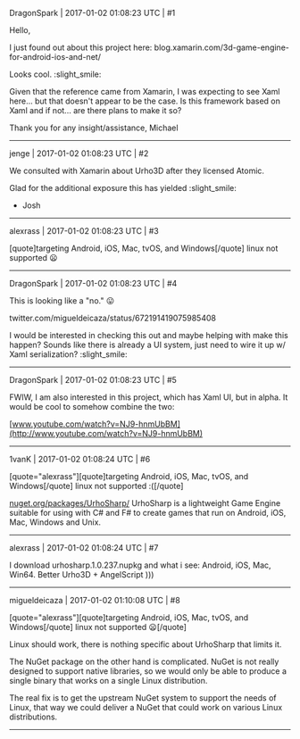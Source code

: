 DragonSpark | 2017-01-02 01:08:23 UTC | #1

Hello,

I just found out about this project here:
blog.xamarin.com/3d-game-engine-for-android-ios-and-net/

Looks cool. :slight_smile:

Given that the reference came from Xamarin, I was expecting to see Xaml here... but that doesn't appear to be the case.  Is this framework based on Xaml and if not... are there plans to make it so?

Thank you for any insight/assistance,
Michael

-------------------------

jenge | 2017-01-02 01:08:23 UTC | #2

We consulted with Xamarin about Urho3D after they licensed Atomic.

Glad for the additional exposure this has yielded :slight_smile:

- Josh

-------------------------

alexrass | 2017-01-02 01:08:23 UTC | #3

[quote]targeting Android, iOS, Mac, tvOS, and Windows[/quote]
linux not supported  :frowning:

-------------------------

DragonSpark | 2017-01-02 01:08:23 UTC | #4

This is looking like a "no." :stuck_out_tongue:

twitter.com/migueldeicaza/status/672191419075985408

I would be interested in checking this out and maybe helping with make this happen?  Sounds like there is already a UI system, just need to wire it up w/ Xaml serialization? :slight_smile:

-------------------------

DragonSpark | 2017-01-02 01:08:23 UTC | #5

FWIW, I am also interested in this project, which has Xaml UI, but in alpha.  It would be cool to somehow combine the two:

[www.youtube.com/watch?v=NJ9-hnmUbBM](http://www.youtube.com/watch?v=NJ9-hnmUbBM)

-------------------------

1vanK | 2017-01-02 01:08:24 UTC | #6

[quote="alexrass"][quote]targeting Android, iOS, Mac, tvOS, and Windows[/quote]
linux not supported  :([/quote]

[nuget.org/packages/UrhoSharp/](https://www.nuget.org/packages/UrhoSharp/)
UrhoSharp is a lightweight Game Engine suitable for using with C# and F# to create games that run on Android, iOS, Mac, Windows and Unix.

-------------------------

alexrass | 2017-01-02 01:08:24 UTC | #7

I download urhosharp.1.0.237.nupkg and what i see: Android, iOS, Mac, Win64.
Better Urho3D + AngelScript )))

-------------------------

migueldeicaza | 2017-01-02 01:10:08 UTC | #8

[quote="alexrass"][quote]targeting Android, iOS, Mac, tvOS, and Windows[/quote]
linux not supported  :frowning:[/quote]

Linux should work, there is nothing specific about UrhoSharp that limits it.

The NuGet package on the other hand is complicated.   NuGet is not really designed to support native libraries, so we would only be able to produce a single binary that works on a single Linux distribution.

The real fix is to get the upstream NuGet system to support the needs of Linux, that way we could deliver a NuGet that could work on various Linux distributions.

-------------------------

